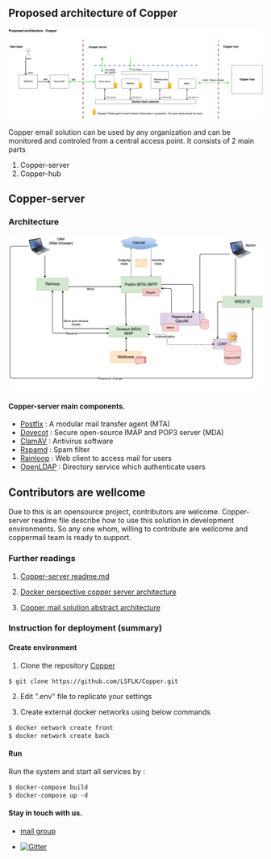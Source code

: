 ## Proposed architecture of Copper

![Octocat](https://github.com/LSFLK/Copper/blob/master/copper-docs/ProposedArchitectureForCopper.png)

Copper email solution can be used by any organization and can be monitored and controled from a central access point. It consists of 2 main parts
1. Copper-server
2. Copper-hub


## Copper-server

### Architecture

![Octocat](https://github.com/LSFLK/Copper/blob/master/copper-docs/copperBase_mailServerArchitecture_updated.png)


#### Copper-server main components.

- [Postfix](http://www.postfix.org/) : A modular mail transfer agent (MTA)
- [Dovecot](https://www.dovecot.org/) : Secure open-source IMAP and POP3 server (MDA)
- [ClamAV](https://www.clamav.net/) : Antivirus software
- [Rspamd](https://rspamd.com/) : Spam filter
- [Rainloop](https://www.rainloop.net/) : Web client to access mail for users
- [OpenLDAP](https://www.openldap.org/) : Directory service which authenticate users


## Contributors are wellcome

Due to this is an opensource project, contributors are welcome.
Copper-server readme file describe how to use this solution in development environments.
So any one whom, willing to contribute are wellcome and coppermail team is ready to support.

### Further readings

  1. [Copper-server readme.md](https://github.com/LankaSoftwareFoundation/copper-base/blob/master/README.md)

  2. [Docker perspective copper server architecture](https://github.com/LankaSoftwareFoundation/Copper-EmailSolution/blob/master/docker%20perspective%20copper-base%20architecture.md)
  
  3. [Copper mail solution abstract architecture](https://docs.google.com/drawings/d/1wwptKob-_G_trksjU4VX9iOO4hrRiZFj7v3jX7qvvvc/edit?usp=sharing)

### Instruction for deployment (summary)

#### Create environment

1. Clone the repository [Copper](https://github.com/LSFLK/Copper.git)

```
$ git clone https://github.com/LSFLK/Copper.git
```

2. Edit ".env" file to replicate your settings

3. Create external docker networks using below commands

```
$ docker network create front
$ docker network create back
```
#### Run

Run the system and start all services by :

```
$ docker-compose build
$ docker-compose up -d 
```

#### Stay in touch with us.

- [mail group](https://groups.google.com/forum/#!forum/lsf-email-solution) 

- [![Gitter](https://img.shields.io/badge/chat-on%20gitter-blue.svg)](https://gitter.im/copper-mail)
